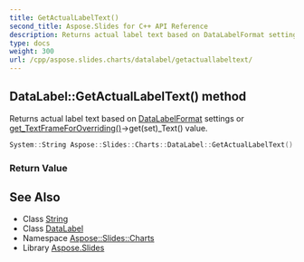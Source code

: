 ```yaml
---
title: GetActualLabelText()
second_title: Aspose.Slides for C++ API Reference
description: Returns actual label text based on DataLabelFormat settings or get_TextFrameForOverriding()->get(set)_Text() value.
type: docs
weight: 300
url: /cpp/aspose.slides.charts/datalabel/getactuallabeltext/
---
```

## DataLabel::GetActualLabelText() method


Returns actual label text based on [DataLabelFormat](../../datalabelformat/) settings or [get_TextFrameForOverriding()](../get_textframeforoverriding/)->get(set)_Text() value.

```cpp
System::String Aspose::Slides::Charts::DataLabel::GetActualLabelText() override
```


### Return Value



## See Also

* Class [String](../../system/string/)
* Class [DataLabel](./)
* Namespace [Aspose::Slides::Charts](../)
* Library [Aspose.Slides](../../)